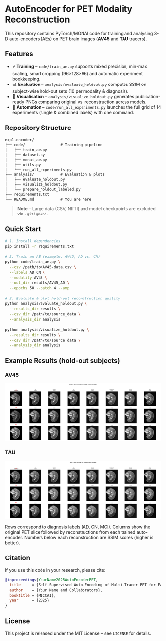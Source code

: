 # AutoEncoder for PET Modality Reconstruction

This repository contains PyTorch/MONAI code for training and analysing 3-D auto-encoders (AEs) on PET brain images (**AV45** and **TAU** tracers).

## Features

* ⚡ **Training** – `code/train_ae.py` supports mixed precision, min-max scaling, smart cropping (96×128×96) and automatic experiment bookkeeping.
* 📊 **Evaluation** – `analysis/evaluate_holdout.py` computes SSIM on subject-wise hold-out sets (10 per modality & diagnosis).
* 🎨 **Visualisation** – `analysis/visualize_holdout.py` generates publication-ready PNGs comparing original vs. reconstruction across models.
* 🔗 **Automation** – `code/run_all_experiments.py` launches the full grid of 14 experiments (single & combined labels) with one command.

## Repository Structure

```text
exp1.encoder/
├── code/                # Training pipeline
│   ├── train_ae.py
│   ├── dataset.py
│   ├── monai_ae.py
│   ├── utils.py
│   └── run_all_experiments.py
├── analysis/            # Evaluation & plots
│   ├── evaluate_holdout.py
│   ├── visualize_holdout.py
│   └── prepare_holdout_labeled.py
├── requirements.txt
└── README.md            # You are here
```

> **Note** – Large data (CSV, NIfTI) and model checkpoints are excluded via `.gitignore`.

## Quick Start

```bash
# 1. Install dependencies
pip install -r requirements.txt

# 2. Train an AE (example: AV45, AD vs. CN)
python code/train_ae.py \
  --csv /path/to/AV45-data.csv \
  --labels AD CN \
  --modality AV45 \
  --out_dir results/AV45_AD \
  --epochs 50 --batch 4 --amp

# 3. Evaluate & plot hold-out reconstruction quality
python analysis/evaluate_holdout.py \
  --results_dir results \
  --csv_dir /path/to/source_data \
  --analysis_dir analysis

python analysis/visualize_holdout.py \
  --results_dir results \
  --csv_dir /path/to/source_data \
  --analysis_dir analysis
```

## Example Results (hold-out subjects)

### AV45

![AV45 hold-out recon](analysis/holdout_label_compare_AV45.png)

### TAU

![TAU hold-out recon](analysis/holdout_label_compare_TAU.png)

Rows correspond to diagnosis labels (AD, CN, MCI). Columns show the original PET slice followed by reconstructions from each trained auto-encoder. Numbers below each reconstruction are SSIM scores (higher is better).

## Citation
If you use this code in your research, please cite:

```bibtex
@inproceedings{YourName2025AutoEncoderPET,
  title     = {Self-Supervised Auto-Encoding of Multi-Tracer PET for Early Alzheimer's Detection},
  author    = {Your Name and Collaborators},
  booktitle = {MICCAI},
  year      = {2025}
}
```

## License
This project is released under the MIT License – see `LICENSE` for details. 
